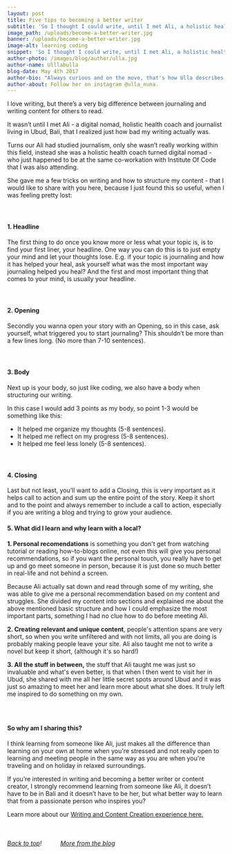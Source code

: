 ```yaml
---
layout: post
title: Five tips to becoming a better writer
subtitle: 'So I thought I could write, until I met Ali, a holistic health coach and journalist in Bali'
image_path: /uploads/become-a-better-writer.jpg
banner: /uploads/become-a-better-writer.jpg
image-alt: learning coding
snippet: 'So I thought I could write, until I met Ali, a holistic health coach and journalist in Bali'
author-photo: /images/blog/author/ulla.jpg
author-name: Ulllabulla
blog-date: May 4th 2017
author-bio: "Always curious and on the move, that's how Ulla describes herself. She is a passionate traveler turned digital nomad and also the founder of Learn With Locals."
author-about: Follow her on instagram @ulla_nuna.
---
```



I love writing, but there’s a very big difference between journaling and writing content for others to read.

It wasn’t until I met Ali - a digital nomad, holistic health coach and journalist living in Ubud, Bali, that I realized just how bad my writing actually was.

Turns our Ali had studied journalism, only she wasn’t really working within this field, instead she was a holistic health coach turned digital nomad - who just happened to be at the same co-workation with Institute Of Code that I was also attending.

She gave me a few tricks on writing and how to structure my content - that I would like to share with you here, because I just found this so useful, when I was feeling pretty lost:

#### &nbsp;

#### 1. Headline

The first thing to do once you know more or less what your topic is, is to find your first liner, your headline. One way you can do this is to just empty your mind and let your thoughts lose. E.g. if your topic is journaling and how it has helped your heal, ask yourself what was the most important way journaling helped you heal? And the first and most important thing that comes to your mind, is usually your headline.

#### &nbsp;

#### 2. Opening

Secondly you wanna open your story with an Opening, so in this case, ask yourself, what triggered you to start journaling? This shouldn’t be more than a few lines long. (No more than 7-10 sentences).

#### &nbsp;

#### 3. Body

Next up is your body, so just like coding, we also have a body when structuring our writing.

In this case I would add 3 points as my body, so point 1-3 would be something like this:

* It helped me organize my thoughts (5-8 sentences).
* It helped me reflect on my progress (5-8 sentences).
* It helped me feel less lonely (5-8 sentences).

#### &nbsp;

#### 4. Closing

Last but not least, you’ll want to add a Closing, this is very important as it helps call to action and sum up the entire point of the story. Keep it short and to the point and always remember to include a call to action, especially if you are writing a blog and trying to grow your audience.

#### 5. What did I learn and why learn with a local?

**1. Personal recomendations** is something you don't get from watching tutorial or reading how-to-blogs online, not even this will give you personal recommendations, so if you want the personal touch, you really have to get up and go meet someone in person, because it is just done so much better in real-life and not behind a screen.

Because Ali actually sat down and read through some of my writing, she was able to give me a personal recommendation based on my content and struggles. She divided my content into sections and explained me about the above mentioned basic structure and how I could emphasize the most important parts, something I had no clue how to do before meeting Ali.

**2. Creating relevant and unique content**, people's attention spans are very short, so when you write unfiltered and with not limits, all you are doing is probably making people leave your site. Ali also taught me not to write a novel but keep it short, (although it's so hard!)

**3. All the stuff in between,**&nbsp;the stuff that Ali taught me was just so invaluable and what's even better, is that when I then went to visit her in Ubud, she shared with me all her little secret spots around Ubud and it was just so amazing to meet her and learn more about what she does. It truly left me inspired to do something on my own.

### &nbsp;

#### So why am I sharing this?

I think learning from someone like Ali, just makes all the difference than learning on your own at home when you're stressed and not really open to learning and meeting people in the same way as you are when you're traveling and on holiday in relaxed surroundings.

If you’re interested in writing and becoming a better writer or content creator, I strongly recommend learning from someone like Ali, it doesn’t have to be in Bali and it doesn’t have to be her, but what better way to learn that from a passionate person who inspires you?

Learn more about our [Writing and Content Creation experience here.](/upskills/blogging-content-creation.html)

&nbsp;

###### [Back to top](/2017/05/04/five-tips-to-becoming-a-better-writer.html)!&nbsp; &nbsp; &nbsp; &nbsp; &nbsp; &nbsp;[More from the blog](/blog.html)